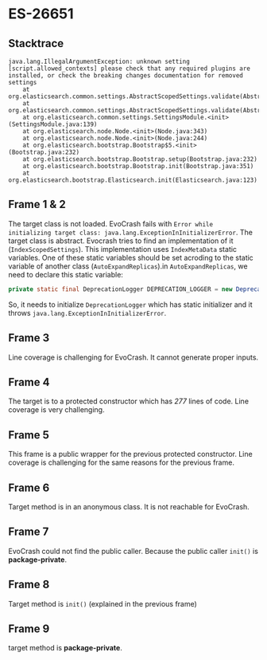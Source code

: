 # ES-26651

## Stacktrace

```
java.lang.IllegalArgumentException: unknown setting [script.allowed_contexts] please check that any required plugins are installed, or check the breaking changes documentation for removed settings
	at org.elasticsearch.common.settings.AbstractScopedSettings.validate(AbstractScopedSettings.java:293)
	at org.elasticsearch.common.settings.AbstractScopedSettings.validate(AbstractScopedSettings.java:256)
	at org.elasticsearch.common.settings.SettingsModule.<init>(SettingsModule.java:139)
	at org.elasticsearch.node.Node.<init>(Node.java:343)
	at org.elasticsearch.node.Node.<init>(Node.java:244)
	at org.elasticsearch.bootstrap.Bootstrap$5.<init>(Bootstrap.java:232)
	at org.elasticsearch.bootstrap.Bootstrap.setup(Bootstrap.java:232)
	at org.elasticsearch.bootstrap.Bootstrap.init(Bootstrap.java:351)
	at org.elasticsearch.bootstrap.Elasticsearch.init(Elasticsearch.java:123)
```

## Frame 1 & 2
The target class is not loaded. EvoCrash fails with `Error while initializing target class: java.lang.ExceptionInInitializerError`.
The target class is abstract. Evocrash tries to find an implementation of it (`IndexScopedSettings`). This implementation uses `IndexMetaData` static variables. One of these static variables should be set acroding to the static variable of another class (`AutoExpandReplicas`).in `AutoExpandReplicas`, we need to declare this static variable:
```java
private static final DeprecationLogger DEPRECATION_LOGGER = new DeprecationLogger(Loggers.getLogger(AutoExpandReplicas.class));
```
So, it needs to initialize `DeprecationLogger` which has static initializer and it throws `java.lang.ExceptionInInitializerError`.

## Frame 3
Line coverage is challenging for EvoCrash. It cannot generate proper inputs.
## Frame 4
The target is to a protected constructor which has *277* lines of code. Line coverage is very challenging.
## Frame 5
This frame is a public wrapper for the previous protected constructor. Line coverage is challenging for the same reasons for the previous frame.
## Frame 6
Target method is in an anonymous class. It is not reachable for EvoCrash.
## Frame 7
EvoCrash could not find the public caller. Because the public caller `init()` is **package-private**.
## Frame 8
Target method is `init()` (explained in the previous frame)
## Frame 9
target method is  **package-private**.

